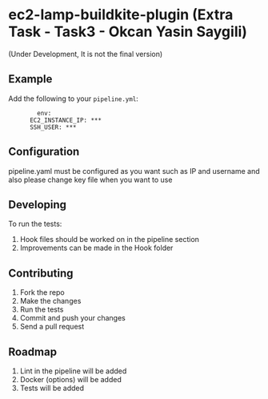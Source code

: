 # ec2-lamp-buildkite-plugin (Extra Task - Task3 - Okcan Yasin Saygili)
(Under Development, It is not the final version)

## Example

Add the following to your `pipeline.yml`:

```
        env:
      EC2_INSTANCE_IP: ***
      SSH_USER: ***

```

## Configuration

pipeline.yaml must be configured as you want such as IP and username and also please change key file when you want to use 

## Developing

To run the tests:

1. Hook files should be worked on in the pipeline section
2. Improvements can be made in the Hook folder

## Contributing

1. Fork the repo
2. Make the changes
3. Run the tests
4. Commit and push your changes
5. Send a pull request

## Roadmap
1. Lint in the pipeline will be added
2. Docker (options) will be added 
3. Tests will be added
